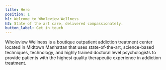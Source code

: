 ```yaml
---
title: Hero
position: 1
h1: Welcome to Wholeview Wellness
h2: State of the art care, delivered compassionately.
button_label: Get in touch
---
```


Wholeview Wellness is a boutique outpatient addiction treatment center located in Midtown Manhattan that uses state-of-the-art, science-based techniques, technology, and highly trained doctoral level psychologists to provide patients with the highest quality therapeutic experience in addiction treatment.
